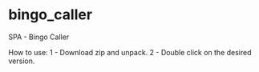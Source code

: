# bingo_caller
SPA - Bingo Caller

How to use:
1 - Download zip and unpack.
2 - Double click on the desired version.
